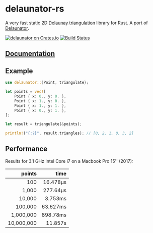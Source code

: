 # delaunator-rs

A very fast static 2D [Delaunay triangulation](https://en.wikipedia.org/wiki/Delaunay_triangulation) library for Rust.
A port of [Delaunator](https://github.com/mapbox/delaunator).

[![delaunator on Crates.io](https://meritbadge.herokuapp.com/delaunator?1)](https://crates.io/crates/delaunator)
[![Build Status](https://travis-ci.com/mourner/delaunator-rs.svg?branch=master)](https://travis-ci.com/mourner/delaunator-rs)

## [Documentation](https://docs.rs/delaunator)

## Example

```rust
use delaunator::{Point, triangulate};

let points = vec![
    Point { x: 0., y: 0. },
    Point { x: 1., y: 0. },
    Point { x: 1., y: 1. },
    Point { x: 0., y: 1. },
];

let result = triangulate(&points);

println!("{:?}", result.triangles); // [0, 2, 1, 0, 3, 2]
```

## Performance

Results for 3.1 GHz Intel Core i7 on a Macbook Pro 15'' (2017):

| points | time |
| ---: | ---: |
| 100 | 16.478µs |
| 1,000 | 277.64µs |
| 10,000 | 3.753ms |
| 100,000 | 63.627ms |
| 1,000,000 | 898.78ms |
| 10,000,000 | 11.857s |
